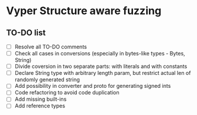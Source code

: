 # Vyper Structure aware fuzzing

## TO-DO list

- [ ] Resolve all TO-DO comments
- [ ] Check all cases in conversions (especially in bytes-like types - Bytes, String)
- [ ] Divide coversion in two separate parts: with literals and with constants
- [ ] Declare String type with arbitrary length param, but restrict actual len of randomly generated string
- [ ] Add possibility in converter and proto for generating signed ints
- [ ] Code refactoring to avoid code duplication
- [ ] Add missing built-ins
- [ ] Add reference types 